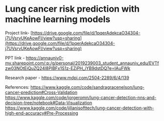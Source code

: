 # Lung cancer risk prediction with machine learning models

Project link- [https://drive.google.com/file/d/1pqerAdekcaO34304-j7UVsrvUKeAowFl/view?usp=sharing](https://drive.google.com/file/d/1pqerAdekcaO34304-j7UVsrvUKeAowFl/view?usp=sharing)

PPT link - https://annauniv0-my.sharepoint.com/:p:/g/personal/2019239003_student_annauniv_edu/EVTfzw03NOtEiQuZQ24l8PIBFx1S1z-EZiPH_iYB9dstDQ?e=IAuFWk

Research paper - https://www.mdpi.com/2504-2289/6/4/139

References:
https://www.kaggle.com/code/sandragracenelson/lung-cancer-prediction#Cross-Validation
https://www.kaggle.com/code/jorgeromn/lung-cancer-detection-nns-and-decision-tree/notebook#Data-Visualization
https://www.kaggle.com/code/jillanisofttech/lung-cancer-detection-with-high-end-accuracy#Pre-Processing
